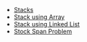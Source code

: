 - [Stacks](./Stacks.md)
- [Stack using Array](./stack_using_arrays.cpp)
- [Stack using Linked List](./stack_using_linked_list.cpp)
- [Stock Span Problem](./Stock%20Span%20Problem )
